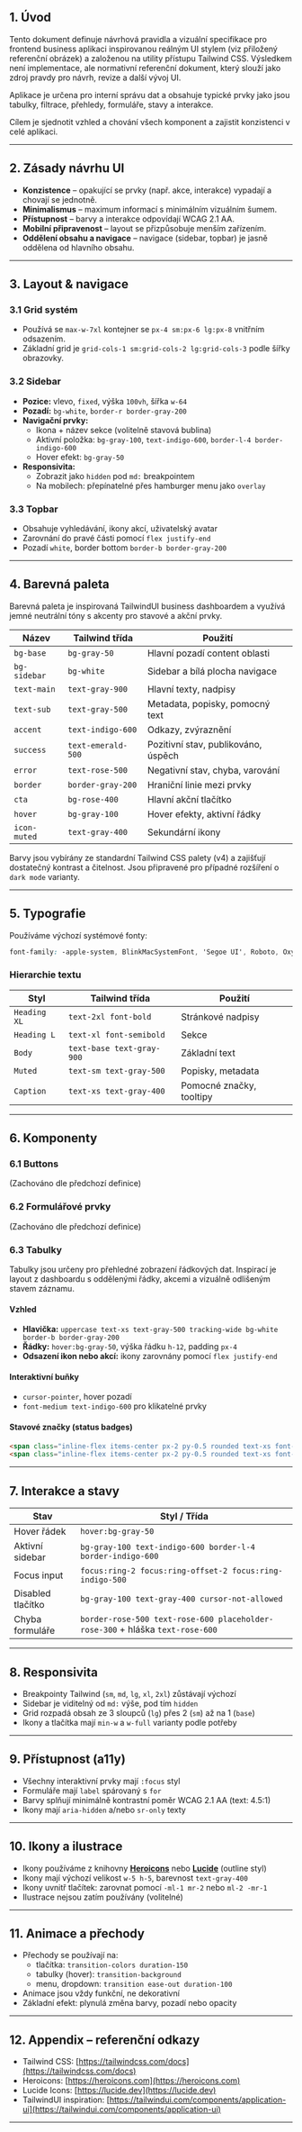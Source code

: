 ## 1. Úvod

Tento dokument definuje návrhová pravidla a vizuální specifikace pro frontend business aplikaci inspirovanou reálným UI stylem (viz přiložený referenční obrázek) a založenou na utility přístupu Tailwind CSS. Výsledkem není implementace, ale normativní referenční dokument, který slouží jako zdroj pravdy pro návrh, revize a další vývoj UI.

Aplikace je určena pro interní správu dat a obsahuje typické prvky jako jsou tabulky, filtrace, přehledy, formuláře, stavy a interakce.

Cílem je sjednotit vzhled a chování všech komponent a zajistit konzistenci v celé aplikaci.

---

## 2. Zásady návrhu UI

- **Konzistence** – opakující se prvky (např. akce, interakce) vypadají a chovají se jednotně.
- **Minimalismus** – maximum informací s minimálním vizuálním šumem.
- **Přístupnost** – barvy a interakce odpovídají WCAG 2.1 AA.
- **Mobilní připravenost** – layout se přizpůsobuje menším zařízením.
- **Oddělení obsahu a navigace** – navigace (sidebar, topbar) je jasně oddělena od hlavního obsahu.

---

## 3. Layout & navigace

### 3.1 Grid systém

- Používá se `max-w-7xl` kontejner se `px-4 sm:px-6 lg:px-8` vnitřním odsazením.
- Základní grid je `grid-cols-1 sm:grid-cols-2 lg:grid-cols-3` podle šířky obrazovky.

### 3.2 Sidebar

- **Pozice:** vlevo, `fixed`, výška `100vh`, šířka `w-64`
- **Pozadí:** `bg-white`, `border-r border-gray-200`
- **Navigační prvky:**
  - Ikona + název sekce (volitelně stavová bublina)
  - Aktivní položka: `bg-gray-100`, `text-indigo-600`, `border-l-4 border-indigo-600`
  - Hover efekt: `bg-gray-50`
- **Responsivita:**
  - Zobrazit jako `hidden` pod `md:` breakpointem
  - Na mobilech: přepínatelné přes hamburger menu jako `overlay`

### 3.3 Topbar

- Obsahuje vyhledávání, ikony akcí, uživatelský avatar
- Zarovnání do pravé části pomocí `flex justify-end`
- Pozadí `white`, border bottom `border-b border-gray-200`

---

## 4. Barevná paleta

Barevná paleta je inspirovaná TailwindUI business dashboardem a využívá jemné neutrální tóny s akcenty pro stavové a akční prvky.

| Název        | Tailwind třída     | Použití                             |
| ------------ | ------------------ | ----------------------------------- |
| `bg-base`    | `bg-gray-50`       | Hlavní pozadí content oblasti       |
| `bg-sidebar` | `bg-white`         | Sidebar a bílá plocha navigace      |
| `text-main`  | `text-gray-900`    | Hlavní texty, nadpisy               |
| `text-sub`   | `text-gray-500`    | Metadata, popisky, pomocný text     |
| `accent`     | `text-indigo-600`  | Odkazy, zvýraznění                  |
| `success`    | `text-emerald-500` | Pozitivní stav, publikováno, úspěch |
| `error`      | `text-rose-500`    | Negativní stav, chyba, varování     |
| `border`     | `border-gray-200`  | Hraniční linie mezi prvky           |
| `cta`        | `bg-rose-400`      | Hlavní akční tlačítko               |
| `hover`      | `bg-gray-100`      | Hover efekty, aktivní řádky         |
| `icon-muted` | `text-gray-400`    | Sekundární ikony                    |

Barvy jsou vybírány ze standardní Tailwind CSS palety (v4) a zajišťují dostatečný kontrast a čitelnost. Jsou připravené pro případné rozšíření o `dark mode` varianty.

---

## 5. Typografie

Používáme výchozí systémové fonty:

```css
font-family: -apple-system, BlinkMacSystemFont, 'Segoe UI', Roboto, Oxygen, Ubuntu, Cantarell, 'Open Sans', 'Helvetica Neue', sans-serif;
```

### Hierarchie textu

| Styl         | Tailwind třída            | Použití                  |
| ------------ | ------------------------- | ------------------------ |
| `Heading XL` | `text-2xl font-bold`      | Stránkové nadpisy        |
| `Heading L`  | `text-xl font-semibold`   | Sekce                    |
| `Body`       | `text-base text-gray-900` | Základní text            |
| `Muted`      | `text-sm text-gray-500`   | Popisky, metadata        |
| `Caption`    | `text-xs text-gray-400`   | Pomocné značky, tooltipy |

---

## 6. Komponenty

### 6.1 Buttons

(Zachováno dle předchozí definice)

### 6.2 Formulářové prvky

(Zachováno dle předchozí definice)

### 6.3 Tabulky

Tabulky jsou určeny pro přehledné zobrazení řádkových dat. Inspirací je layout z dashboardu s oddělenými řádky, akcemi a vizuálně odlišeným stavem záznamu.

#### Vzhled

- **Hlavička:** `uppercase text-xs text-gray-500 tracking-wide bg-white border-b border-gray-200`
- **Řádky:** `hover:bg-gray-50`, výška řádku `h-12`, padding `px-4`
- **Odsazení ikon nebo akcí:** ikony zarovnány pomocí `flex justify-end`

#### Interaktivní buňky

- `cursor-pointer`, hover pozadí
- `font-medium text-indigo-600` pro klikatelné prvky

#### Stavové značky (status badges)

```html
<span class="inline-flex items-center px-2 py-0.5 rounded text-xs font-medium bg-emerald-100 text-emerald-800">Published</span>
<span class="inline-flex items-center px-2 py-0.5 rounded text-xs font-medium bg-gray-100 text-gray-600">Draft</span>
```

---

## 7. Interakce a stavy

| Stav              | Styl / Třída                                                                  |
| ----------------- | ----------------------------------------------------------------------------- |
| Hover řádek       | `hover:bg-gray-50`                                                            |
| Aktivní sidebar   | `bg-gray-100 text-indigo-600 border-l-4 border-indigo-600`                    |
| Focus input       | `focus:ring-2 focus:ring-offset-2 focus:ring-indigo-500`                      |
| Disabled tlačítko | `bg-gray-100 text-gray-400 cursor-not-allowed`                                |
| Chyba formuláře   | `border-rose-500 text-rose-600 placeholder-rose-300` + hláška `text-rose-600` |

---

## 8. Responsivita

- Breakpointy Tailwind (`sm`, `md`, `lg`, `xl`, `2xl`) zůstávají výchozí
- Sidebar je viditelný od `md:` výše, pod tím `hidden`
- Grid rozpadá obsah ze 3 sloupců (`lg`) přes 2 (`sm`) až na 1 (`base`)
- Ikony a tlačítka mají `min-w` a `w-full` varianty podle potřeby

---

## 9. Přístupnost (a11y)

- Všechny interaktivní prvky mají `:focus` styl
- Formuláře mají `label` spárovaný s `for`
- Barvy splňují minimálně kontrastní poměr WCAG 2.1 AA (text: 4.5:1)
- Ikony mají `aria-hidden` a/nebo `sr-only` texty

---

## 10. Ikony a ilustrace

- Ikony používáme z knihovny [**Heroicons**](https://heroicons.com/) nebo [**Lucide**](https://lucide.dev/) (outline styl)
- Ikony mají výchozí velikost `w-5 h-5`, barevnost `text-gray-400`
- Ikony uvnitř tlačítek: zarovnat pomocí `-ml-1 mr-2` nebo `ml-2 -mr-1`
- Ilustrace nejsou zatím používány (volitelné)

---

## 11. Animace a přechody

- Přechody se používají na:
  - tlačítka: `transition-colors duration-150`
  - tabulky (hover): `transition-background`
  - menu, dropdown: `transition ease-out duration-100`
- Animace jsou vždy funkční, ne dekorativní
- Základní efekt: plynulá změna barvy, pozadí nebo opacity

---

## 12. Appendix – referenční odkazy

- Tailwind CSS: [https://tailwindcss.com/docs](https://tailwindcss.com/docs)
- Heroicons: [https://heroicons.com](https://heroicons.com)
- Lucide Icons: [https://lucide.dev](https://lucide.dev)
- TailwindUI inspiration: [https://tailwindui.com/components/application-ui](https://tailwindui.com/components/application-ui)

---

